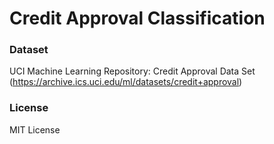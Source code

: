 # Credit Approval Classification

### Dataset
UCI Machine Learning Repository: Credit Approval Data Set  
(https://archive.ics.uci.edu/ml/datasets/credit+approval)

### License
MIT License
